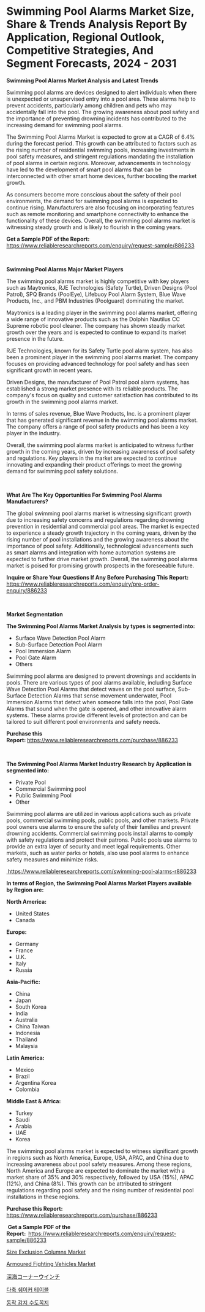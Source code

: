 <p><h1>Swimming Pool Alarms Market Size, Share & Trends Analysis Report By Application, Regional Outlook, Competitive Strategies, And Segment Forecasts, 2024 - 2031</h1></p><p><strong>Swimming Pool Alarms Market Analysis and Latest Trends</strong></p>
<p><p>Swimming pool alarms are devices designed to alert individuals when there is unexpected or unsupervised entry into a pool area. These alarms help to prevent accidents, particularly among children and pets who may accidentally fall into the pool. The growing awareness about pool safety and the importance of preventing drowning incidents has contributed to the increasing demand for swimming pool alarms.</p><p>The Swimming Pool Alarms Market is expected to grow at a CAGR of 6.4% during the forecast period. This growth can be attributed to factors such as the rising number of residential swimming pools, increasing investments in pool safety measures, and stringent regulations mandating the installation of pool alarms in certain regions. Moreover, advancements in technology have led to the development of smart pool alarms that can be interconnected with other smart home devices, further boosting the market growth.</p><p>As consumers become more conscious about the safety of their pool environments, the demand for swimming pool alarms is expected to continue rising. Manufacturers are also focusing on incorporating features such as remote monitoring and smartphone connectivity to enhance the functionality of these devices. Overall, the swimming pool alarms market is witnessing steady growth and is likely to flourish in the coming years.</p></p>
<p><strong>Get a Sample PDF of the Report:&nbsp;</strong> <a href="https://www.reliableresearchreports.com/enquiry/request-sample/886233">https://www.reliableresearchreports.com/enquiry/request-sample/886233</a></p>
<p>&nbsp;</p>
<p><strong>Swimming Pool Alarms Major Market Players</strong></p>
<p><p>The swimming pool alarms market is highly competitive with key players such as Maytronics, RJE Technologies (Safety Turtle), Driven Designs (Pool Patrol), SPQ Brands (PoolEye), Lifebuoy Pool Alarm System, Blue Wave Products, Inc., and PBM Industries (Poolguard) dominating the market.</p><p>Maytronics is a leading player in the swimming pool alarms market, offering a wide range of innovative products such as the Dolphin Nautilus CC Supreme robotic pool cleaner. The company has shown steady market growth over the years and is expected to continue to expand its market presence in the future.</p><p>RJE Technologies, known for its Safety Turtle pool alarm system, has also been a prominent player in the swimming pool alarms market. The company focuses on providing advanced technology for pool safety and has seen significant growth in recent years.</p><p>Driven Designs, the manufacturer of Pool Patrol pool alarm systems, has established a strong market presence with its reliable products. The company's focus on quality and customer satisfaction has contributed to its growth in the swimming pool alarms market.</p><p>In terms of sales revenue, Blue Wave Products, Inc. is a prominent player that has generated significant revenue in the swimming pool alarms market. The company offers a range of pool safety products and has been a key player in the industry.</p><p>Overall, the swimming pool alarms market is anticipated to witness further growth in the coming years, driven by increasing awareness of pool safety and regulations. Key players in the market are expected to continue innovating and expanding their product offerings to meet the growing demand for swimming pool safety solutions.</p></p>
<p>&nbsp;</p>
<p><strong>What Are The Key Opportunities For Swimming Pool Alarms Manufacturers?</strong></p>
<p><p>The global swimming pool alarms market is witnessing significant growth due to increasing safety concerns and regulations regarding drowning prevention in residential and commercial pool areas. The market is expected to experience a steady growth trajectory in the coming years, driven by the rising number of pool installations and the growing awareness about the importance of pool safety. Additionally, technological advancements such as smart alarms and integration with home automation systems are expected to further drive market growth. Overall, the swimming pool alarms market is poised for promising growth prospects in the foreseeable future.</p></p>
<p><strong>Inquire or Share Your Questions If Any Before Purchasing This Report:</strong> <a href="https://www.reliableresearchreports.com/enquiry/pre-order-enquiry/886233">https://www.reliableresearchreports.com/enquiry/pre-order-enquiry/886233</a></p>
<p>&nbsp;</p>
<p><strong>Market Segmentation</strong></p>
<p><strong>The Swimming Pool Alarms Market Analysis by types is segmented into:</strong></p>
<p><ul><li>Surface Wave Detection Pool Alarm</li><li>Sub-Surface Detection Pool Alarm</li><li>Pool Immersion Alarm</li><li>Pool Gate Alarm</li><li>Others</li></ul></p>
<p><p>Swimming pool alarms are designed to prevent drownings and accidents in pools. There are various types of pool alarms available, including Surface Wave Detection Pool Alarms that detect waves on the pool surface, Sub-Surface Detection Alarms that sense movement underwater, Pool Immersion Alarms that detect when someone falls into the pool, Pool Gate Alarms that sound when the gate is opened, and other innovative alarm systems. These alarms provide different levels of protection and can be tailored to suit different pool environments and safety needs.</p></p>
<p><strong>Purchase this Report:&nbsp;</strong><a href="https://www.reliableresearchreports.com/purchase/886233">https://www.reliableresearchreports.com/purchase/886233</a></p>
<p>&nbsp;</p>
<p><strong>The Swimming Pool Alarms Market Industry Research by Application is segmented into:</strong></p>
<p><ul><li>Private Pool</li><li>Commercial Swimming pool</li><li>Public Swimming Pool</li><li>Other</li></ul></p>
<p><p>Swimming pool alarms are utilized in various applications such as private pools, commercial swimming pools, public pools, and other markets. Private pool owners use alarms to ensure the safety of their families and prevent drowning accidents. Commercial swimming pools install alarms to comply with safety regulations and protect their patrons. Public pools use alarms to provide an extra layer of security and meet legal requirements. Other markets, such as water parks or hotels, also use pool alarms to enhance safety measures and minimize risks.</p></p>
<p><a href="https://www.reliableresearchreports.com/swimming-pool-alarms-r886233">&nbsp;https://www.reliableresearchreports.com/swimming-pool-alarms-r886233</a></p>
<p><strong>In terms of Region, the Swimming Pool Alarms Market Players available by Region are:</strong></p>
<p>
    <p> <strong> North America: </strong>
        <ul>
            <li>United States</li>
            <li>Canada</li>
        </ul>
        </p> 
    <p> <strong> Europe: </strong>
        <ul>
            <li>Germany</li>
            <li>France</li>
            <li>U.K.</li>
            <li>Italy</li>
            <li>Russia</li>
        </ul>
        </p> 
    <p> <strong> Asia-Pacific: </strong>
        <ul>
            <li>China</li>
            <li>Japan</li>
            <li>South Korea</li>
            <li>India</li>
            <li>Australia</li>
            <li>China Taiwan</li>
            <li>Indonesia</li>
            <li>Thailand</li>
            <li>Malaysia</li>
        </ul>
        </p> 
    <p> <strong> Latin America: </strong>
        <ul>
            <li>Mexico</li>
            <li>Brazil</li>
            <li>Argentina Korea</li>
            <li>Colombia</li>
        </ul>
        </p> 
    <p> <strong> Middle East & Africa: </strong>
        <ul>
            <li>Turkey</li>
            <li>Saudi</li>
            <li>Arabia</li>
            <li>UAE</li>
            <li>Korea</li>
        </ul>
    </p>
    </p>
<p><p>The swimming pool alarms market is expected to witness significant growth in regions such as North America, Europe, USA, APAC, and China due to increasing awareness about pool safety measures. Among these regions, North America and Europe are expected to dominate the market with a market share of 35% and 30% respectively, followed by USA (15%), APAC (12%), and China (8%). This growth can be attributed to stringent regulations regarding pool safety and the rising number of residential pool installations in these regions.</p></p>
<p><strong>Purchase this Report: </strong><a href="https://www.reliableresearchreports.com/purchase/886233">https://www.reliableresearchreports.com/purchase/886233</a></p>
<p>&nbsp;<strong>Get a Sample PDF of the Report:&nbsp;&nbsp;</strong><a href="https://www.reliableresearchreports.com/enquiry/request-sample/886233">https://www.reliableresearchreports.com/enquiry/request-sample/886233</a></p>
<p><strong></strong></p>
<p><p><a href="https://github.com/santosh758595/Market-Research-Report-List-5/blob/main/size-exclusion-columns-market.md">Size Exclusion Columns Market</a></p><p><a href="https://github.com/faisalayoob601/Market-Research-Report-List-1/blob/main/armoured-fighting-vehicles-market.md">Armoured Fighting Vehicles Market</a></p><p><a href="https://github.com/LeoraEber/Market-Research-Report-List-1/blob/main/6909531159314.md">深海コーナーウインチ</a></p><p><a href="https://github.com/AidenReinger/Market-Research-Report-List-1/blob/main/7515470170848.md">다축 쉐이커 테이블</a></p><p><a href="https://github.com/wallacBahrtyinger567686/Market-Research-Report-List-2/blob/main/5553059170847.md">동작 감지 수도꼭지</a></p></p>